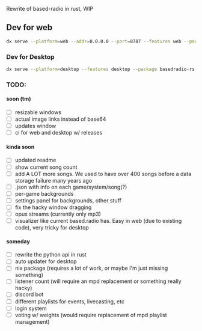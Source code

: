 Rewrite of based-radio in rust, WIP

## Dev for web

```sh
dx serve --platform=web --addr=0.0.0.0 --port=8787 --features web --package basedradio-rs
```

### Dev for Desktop
```sh
dx serve --platform=desktop --features desktop --package basedradio-rs
```


### TODO:

#### soon (tm)
- [ ] resizable windows
- [ ] actual image links instead of base64
- [ ] updates window
- [ ] ci for web and desktop w/ releases

#### kinda soon
- [ ] updated readme
- [ ] show current song count
- [ ] add A LOT more songs. We used to have over 400 songs before a data storage failure many years ago
- [ ] .json with info on each game/system/song(?)
- [ ] per-game backgrounds
- [ ] settings panel for backgrounds, other stuff
- [ ] fix the hacky window dragging
- [ ] opus streams (currently only mp3)
- [ ] visualizer like current based.radio has. Easy in web (due to existing code), very tricky for desktop

#### someday
- [ ] rewrite the python api in rust
- [ ] auto updater for desktop
- [ ] nix package (requires a lot of work, or maybe I'm just missing something)
- [ ] listener count (will require an mpd replacement or something really hacky)
- [ ] discord bot
- [ ] different playlists for events, livecasting, etc
- [ ] login system
- [ ] voting w/ weights (would require replacement of mpd playlist management)